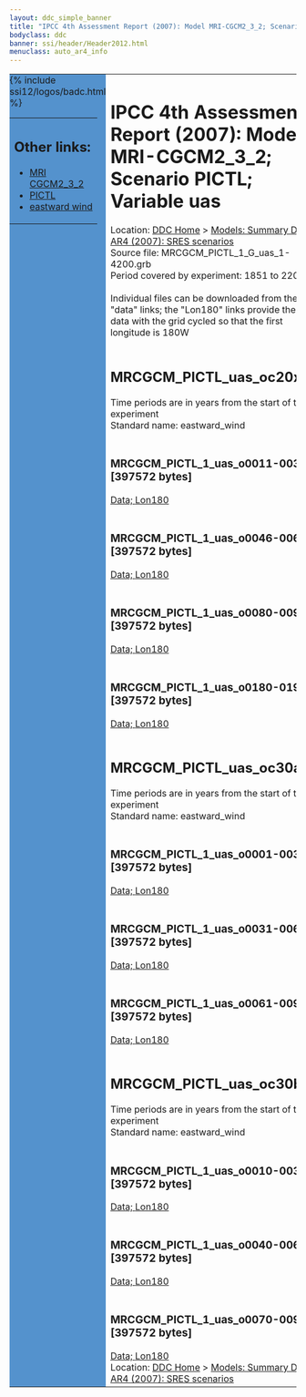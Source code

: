 ```yaml
---
layout: ddc_simple_banner
title: "IPCC 4th Assessment Report (2007): Model MRI-CGCM2_3_2; Scenario PICTL; Variable uas"
bodyclass: ddc
banner: ssi/header/Header2012.html
menuclass: auto_ar4_info
---
```



<table width="100%" border="0" cellspacing="0" cellpadding="0" style="border-collapse: collapse;">
<tr style="margin:0;padding:0;border:0;">
<td style="margin:0;padding:0;border:0;height:1pt;width:150pt;background:#5492CD;" valign="top" >

<div id="lh-col2" class="auto_ar4_info">
<table class="menumain" bgcolor="#5492CD" cellspacing="0" width="100%" border="0">
<tr><td>
<h2> Other links:</h2>
<ul>
<li><a href="/auto/ar4/model-MRI-CGCM2_3_2.html">MRI<br/>CGCM2_3_2</a></li>
<li><a href="/auto/ar4/scenario-PICTL.html">PICTL</a></li>
<li><a href="/auto/ar4/var-eastward_wind.html">eastward wind</a></li>
</ul>
</td></tr>
{% include ssi12/logos/badc.html %}
</table>
</div>
</td>
<td><h1>IPCC 4th Assessment Report (2007): Model MRI-CGCM2_3_2; Scenario PICTL; Variable uas</h1>

<!-- Breadcrumb1 -->
<div id="breadcrumb1" align="left">
Location: <a href="/index.html">DDC Home</a> > <a href="/sim/gcm_clim/">Models: Summary Data</a>
> <a href="/sim/gcm_clim/SRES_AR4/index.html">AR4 (2007): SRES scenarios</a>
</div>
<!-- End of Breadcrumb1 -->Source file: MRCGCM_PICTL_1_G_uas_1-4200.grb
<br/>
Period covered by experiment: 1851 to 2200<br/>
<br/>Individual files can be downloaded from the "data" links; the "Lon180" links provide the same data
         with the grid cycled so that the first longitude is 180W<br/>
<br/><h2>MRCGCM_PICTL_uas_oc20x.tar</h2>
Time periods are in years from the start of the experiment<br/>
Standard name: eastward_wind<br>
<br/><h3>MRCGCM_PICTL_1_uas_o0011-0030.nc [397572 bytes]</h3>
<a href="http://apps.ipcc-data.org/cgi-bin/downl/ar4_nc/uas/MRCGCM_PICTL_1_uas_o0011-0030.nc">Data; </a><a href="http://apps.ipcc-data.org/cgi-bin/downl/ar4_nc/uas/MRCGCM_PICTL_1_uas_o0011-0030.cyto180.nc"> Lon180</a><br/>
<br/><h3>MRCGCM_PICTL_1_uas_o0046-0065.nc [397572 bytes]</h3>
<a href="http://apps.ipcc-data.org/cgi-bin/downl/ar4_nc/uas/MRCGCM_PICTL_1_uas_o0046-0065.nc">Data; </a><a href="http://apps.ipcc-data.org/cgi-bin/downl/ar4_nc/uas/MRCGCM_PICTL_1_uas_o0046-0065.cyto180.nc"> Lon180</a><br/>
<br/><h3>MRCGCM_PICTL_1_uas_o0080-0099.nc [397572 bytes]</h3>
<a href="http://apps.ipcc-data.org/cgi-bin/downl/ar4_nc/uas/MRCGCM_PICTL_1_uas_o0080-0099.nc">Data; </a><a href="http://apps.ipcc-data.org/cgi-bin/downl/ar4_nc/uas/MRCGCM_PICTL_1_uas_o0080-0099.cyto180.nc"> Lon180</a><br/>
<br/><h3>MRCGCM_PICTL_1_uas_o0180-0199.nc [397572 bytes]</h3>
<a href="http://apps.ipcc-data.org/cgi-bin/downl/ar4_nc/uas/MRCGCM_PICTL_1_uas_o0180-0199.nc">Data; </a><a href="http://apps.ipcc-data.org/cgi-bin/downl/ar4_nc/uas/MRCGCM_PICTL_1_uas_o0180-0199.cyto180.nc"> Lon180</a><br/>
<br/><h2>MRCGCM_PICTL_uas_oc30a.tar</h2>
Time periods are in years from the start of the experiment<br/>
Standard name: eastward_wind<br>
<br/><h3>MRCGCM_PICTL_1_uas_o0001-0030.nc [397572 bytes]</h3>
<a href="http://apps.ipcc-data.org/cgi-bin/downl/ar4_nc/uas/MRCGCM_PICTL_1_uas_o0001-0030.nc">Data; </a><a href="http://apps.ipcc-data.org/cgi-bin/downl/ar4_nc/uas/MRCGCM_PICTL_1_uas_o0001-0030.cyto180.nc"> Lon180</a><br/>
<br/><h3>MRCGCM_PICTL_1_uas_o0031-0060.nc [397572 bytes]</h3>
<a href="http://apps.ipcc-data.org/cgi-bin/downl/ar4_nc/uas/MRCGCM_PICTL_1_uas_o0031-0060.nc">Data; </a><a href="http://apps.ipcc-data.org/cgi-bin/downl/ar4_nc/uas/MRCGCM_PICTL_1_uas_o0031-0060.cyto180.nc"> Lon180</a><br/>
<br/><h3>MRCGCM_PICTL_1_uas_o0061-0090.nc [397572 bytes]</h3>
<a href="http://apps.ipcc-data.org/cgi-bin/downl/ar4_nc/uas/MRCGCM_PICTL_1_uas_o0061-0090.nc">Data; </a><a href="http://apps.ipcc-data.org/cgi-bin/downl/ar4_nc/uas/MRCGCM_PICTL_1_uas_o0061-0090.cyto180.nc"> Lon180</a><br/>
<br/><h2>MRCGCM_PICTL_uas_oc30b.tar</h2>
Time periods are in years from the start of the experiment<br/>
Standard name: eastward_wind<br>
<br/><h3>MRCGCM_PICTL_1_uas_o0010-0039.nc [397572 bytes]</h3>
<a href="http://apps.ipcc-data.org/cgi-bin/downl/ar4_nc/uas/MRCGCM_PICTL_1_uas_o0010-0039.nc">Data; </a><a href="http://apps.ipcc-data.org/cgi-bin/downl/ar4_nc/uas/MRCGCM_PICTL_1_uas_o0010-0039.cyto180.nc"> Lon180</a><br/>
<br/><h3>MRCGCM_PICTL_1_uas_o0040-0069.nc [397572 bytes]</h3>
<a href="http://apps.ipcc-data.org/cgi-bin/downl/ar4_nc/uas/MRCGCM_PICTL_1_uas_o0040-0069.nc">Data; </a><a href="http://apps.ipcc-data.org/cgi-bin/downl/ar4_nc/uas/MRCGCM_PICTL_1_uas_o0040-0069.cyto180.nc"> Lon180</a><br/>
<br/><h3>MRCGCM_PICTL_1_uas_o0070-0099.nc [397572 bytes]</h3>
<a href="http://apps.ipcc-data.org/cgi-bin/downl/ar4_nc/uas/MRCGCM_PICTL_1_uas_o0070-0099.nc">Data; </a><a href="http://apps.ipcc-data.org/cgi-bin/downl/ar4_nc/uas/MRCGCM_PICTL_1_uas_o0070-0099.cyto180.nc"> Lon180</a><br/>
<!-- Breadcrumb2 -->
<div id="breadcrumb2" align="left">
Location: <a href="/index.html">DDC Home</a> > <a href="/sim/gcm_clim/">Models: Summary Data</a>
> <a href="/sim/gcm_clim/SRES_AR4/index.html">AR4 (2007): SRES scenarios</a>
</div>
<!-- End of Breadcrumb2 --></td></tr></table>
